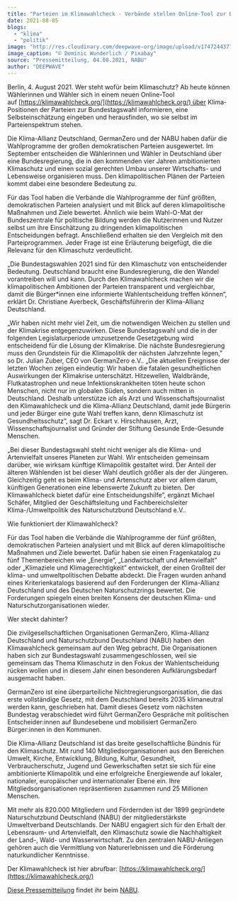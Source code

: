```yaml
---
title: "Parteien im Klimawahlcheck - Verbände stellen Online-Tool zur Bundestagswahl 2021 vor"
date: 2021-08-05
blogs: 
  - "klima"
  - "politik"
image: "http://res.cloudinary.com/deepwave-org/image/upload/v1747244377/deepwave.org/demonstration-4891275_1920.jpg"
image_caption: "© Dominic Wunderlich / Pixabay"
source: "Pressemitteilung, 04.08.2021, NABU"
author: "DEEPWAVE"
---
```


Berlin, 4. August 2021. Wer steht wofür beim Klimaschutz? Ab heute können Wählerinnen und Wähler sich in einem neuen Online-Tool auf [https://klimawahlcheck.org/](https://klimawahlcheck.org/) über Klima-Positionen der Parteien zur Bundestagswahl informieren, eine Selbsteinschätzung eingeben und herausfinden, wo sie selbst im Parteienspektrum stehen.

Die Klima-Allianz Deutschland, GermanZero und der NABU haben dafür die Wahlprogramme der großen demokratischen Parteien ausgewertet. Im September entscheiden die Wählerinnen und Wähler in Deutschland über eine Bundesregierung, die in den kommenden vier Jahren ambitionierten Klimaschutz und einen sozial gerechten Umbau unserer Wirtschafts- und Lebensweise organisieren muss. Den klimapolitischen Plänen der Parteien kommt dabei eine besondere Bedeutung zu.

Für das Tool haben die Verbände die Wahlprogramme der fünf größten, demokratischen Parteien analysiert und mit Blick auf deren klimapolitische Maßnahmen und Ziele bewertet. Ähnlich wie beim Wahl-O-Mat der Bundeszentrale für politische Bildung werden die Nutzerinnen und Nutzer selbst um ihre Einschätzung zu dringenden klimapolitischen Entscheidungen befragt. Anschließend erhalten sie den Vergleich mit den Parteiprogrammen. Jeder Frage ist eine Erläuterung beigefügt, die die Relevanz für den Klimaschutz verdeutlicht.

„Die Bundestagswahlen 2021 sind für den Klimaschutz von entscheidender Bedeutung. Deutschland braucht eine Bundesregierung, die den Wandel vorantreiben will und kann. Durch den Klimawahlcheck machen wir die klimapolitischen Ambitionen der Parteien transparent und vergleichbar, damit die Bürger\*innen eine informierte Wahlentscheidung treffen können“, erklärt Dr. Christiane Averbeck, Geschäftsführerin der Klima-Allianz Deutschland.

„Wir haben nicht mehr viel Zeit, um die notwendigen Weichen zu stellen und der Klimakrise entgegenzuwirken. Diese Bundestagswahl und die in der folgenden Legislaturperiode umzusetzende Gesetzgebung wird entscheidend für die Lösung der Klimakrise. Die nächste Bundesregierung muss den Grundstein für die Klimapolitik der nächsten Jahrzehnte legen," so Dr. Julian Zuber, CEO von GermanZero e.V.. „Die aktuellen Ereignisse der letzten Wochen zeigen eindeutig: Wir haben die fatalen gesundheitlichen Auswirkungen der Klimakrise unterschätzt. Hitzewellen, Waldbrände, Flutkatastrophen und neue Infektionskrankheiten töten heute schon Menschen, nicht nur im globalen Süden, sondern auch mitten in Deutschland. Deshalb unterstütze ich als Arzt und Wissenschaftsjournalist den Klimawahlcheck und die Klima-Allianz Deutschland, damit jede Bürgerin und jeder Bürger eine gute Wahl treffen kann, denn Klimaschutz ist Gesundheitsschutz“, sagt Dr. Eckart v. Hirschhausen, Arzt, Wissenschaftsjournalist und Gründer der Stiftung Gesunde Erde-Gesunde Menschen.

„Bei dieser Bundestagswahl steht nicht weniger als die Klima- und Artenvielfalt unseres Planeten zur Wahl. Wir entscheiden gemeinsam darüber, wie wirksam künftige Klimapolitik gestaltet wird. Der Anteil der älteren Wählenden ist bei dieser Wahl deutlich größer als der der Jüngeren. Gleichzeitig geht es beim Klima- und Artenschutz aber vor allem darum, künftigen Generationen eine lebenswerte Zukunft zu bieten. Der Klimawahlcheck bietet dafür eine Entscheidungshilfe”, ergänzt Michael Schäfer, Mitglied der Geschäftsleitung und Fachbereichsleiter Klima-/Umweltpolitik des Naturschutzbund Deutschland e.V..

Wie funktioniert der Klimawahlcheck?

Für das Tool haben die Verbände die Wahlprogramme der fünf größten, demokratischen Parteien analysiert und mit Blick auf deren klimapolitische Maßnahmen und Ziele bewertet. Dafür haben sie einen Fragenkatalog zu fünf Themenbereichen wie „Energie”, „Landwirtschaft und Artenvielfalt” oder „Klimaziele und Klimagerechtigkeit” entwickelt, der einen Großteil der klima- und umweltpolitischen Debatte abdeckt. Die Fragen wurden anhand eines Kriterienkatalogs basierend auf den Forderungen der Klima-Allianz Deutschland und des Deutschen Naturschutzrings bewertet. Die Forderungen spiegeln einen breiten Konsens der deutschen Klima- und Naturschutzorganisationen wieder.

Wer steckt dahinter?

Die zivilgesellschaftlichen Organisationen GermanZero, Klima-Allianz Deutschland und Naturschutzbund Deutschland (NABU) haben den Klimawahlcheck gemeinsam auf den Weg gebracht. Die Organisationen haben sich zur Bundestagswahl zusammengeschlossen, weil sie gemeinsam das Thema Klimaschutz in den Fokus der Wahlentscheidung rücken wollen und in diesem Jahr einen besonderen Aufklärungsbedarf ausgemacht haben.

GermanZero ist eine überparteiliche Nichtregierungsorganisation, die das erste vollständige Gesetz, mit dem Deutschland bereits 2035 klimaneutral werden kann, geschrieben hat. Damit dieses Gesetz vom nächsten Bundestag verabschiedet wird führt GermanZero Gespräche mit politischen Entscheider:innen auf Bundesebene und mobilisiert GermanZero Bürger:innen in den Kommunen.

Die Klima-Allianz Deutschland ist das breite gesellschaftliche Bündnis für den Klimaschutz. Mit rund 140 Mitgliedsorganisationen aus den Bereichen Umwelt, Kirche, Entwicklung, Bildung, Kultur, Gesundheit, Verbraucherschutz, Jugend und Gewerkschaften setzt sie sich für eine ambitionierte Klimapolitik und eine erfolgreiche Energiewende auf lokaler, nationaler, europäischer und internationaler Ebene ein. Ihre Mitgliedsorganisationen repräsentieren zusammen rund 25 Millionen Menschen.

Mit mehr als 820.000 Mitgliedern und Fördernden ist der 1899 gegründete Naturschutzbund Deutschland (NABU) der mitgliederstärkste Umweltverband Deutschlands. Der NABU engagiert sich für den Erhalt der Lebensraum- und Artenvielfalt, den Klimaschutz sowie die Nachhaltigkeit der Land-, Wald- und Wasserwirtschaft. Zu den zentralen NABU-Anliegen gehören auch die Vermittlung von Naturerlebnissen und die Förderung naturkundlicher Kenntnisse.

Der Klimawahlcheck ist hier abrufbar: [https://klimawahlcheck.org/](https://klimawahlcheck.org/)

[Diese Pressemitteilung](https://www.nabu.de/presse/pressemitteilungen/index.php?popup=true&show=32262&db=presseservice) findet ihr beim [NABU](https://www.nabu.de/).
